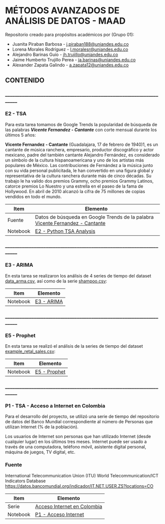 # MÉTODOS AVANZADOS DE ANÁLISIS DE DATOS - MAAD
Repositorio creado para propósitos académicos por (Grupo 01):

- Juanita Piraban Barbosa - <j.piraban188@uniandes.edu.co>
- Lorena Morales Rodríguez - <l.moralesr@uniandes.edu.co>
- Alejandro Barinas Guio - <jh.trujillo@uniandes.edu.co>
- Jaime Humberto Trujillo Perea - <ja.barinas@uniandes.edu.co>
- Alexander Zapata Galindo - <a.zapata12@uniandes.edu.co>


## CONTENIDO

### _____________________________________________________________________

### E2 - TSA 

Para esta tarea tomamos de Google Trends la popularidad de búsqueda de las palabras ***Vicente Fernandez - Cantante*** con corte mensual durante los últimos 5 años:

**Vicente Fernandez - Cantante** (Guadalajara, 17 de febrero de 1940)1, es un cantante de música ranchera, empresario, productor discográfico y actor mexicano, padre del también cantante Alejandro Fernández, es considerado un símbolo de la cultura hispanoamericana y uno de los artistas más populares de México. Las contribuciones de Fernández a la música junto con su vida personal publicitada, le han convertido en una figura global y representativa de la cultura ranchera durante más de cinco décadas. Su trabajo le ha valido dos premios Grammy, ocho premios Grammy Latinos, catorce premios Lo Nuestro y una estrella en el paseo de la fama de Hollywood. En abril de 2010 alcanzó la cifra de 75 millones de copias vendidos en todo el mundo.

| Item | Elemento |
| --- | --- |
| Fuente    | Datos de búsqueda en Google Trends de la palabra  [Vicente Fernandez - Cantante](https://trends.google.es/trends/explore?date=today%205-y&geo=CO&q=%2Fm%2F067swc)|
| Notebook           | [E2 - Python TSA Analysis](https://github.com/jega1228/MAAD_Grupo_1/blob/master/E2%20-%20Python%20TSA%20Analysis.ipynb)|

### _____________________________________________________________________

### E3 - ARIMA

En esta tarea se realizaron los análisis de 4 series de tiempo del dataset [data_arma.csv](https://github.com/jega1228/MAAD_Grupo_1/blob/master/DataSet/data_arma.csv), así como de la serie [shampoo.csv](https://github.com/jega1228/MAAD_Grupo_1/blob/master/DataSet/shampoo.csv):

| Item | Elemento |
| --- | --- |
| Notebook  | [E3 - ARIMA](https://github.com/jega1228/MAAD_Grupo_1/blob/master/E3%20-%20ARIMA.ipynb)|

### _____________________________________________________________________

### E5 - Prophet 

En esta tarea se realizó el análisis de la series de tiempo del dataset [example_retal_sales.csv](https://github.com/jega1228/MAAD_Grupo_1/blob/master/DataSet/example_retail_sales.csv):

| Item | Elemento |
| --- | --- |
| Notebook  | [E5 - Prophet](https://github.com/jega1228/MAAD_Grupo_1/blob/master/E5%20-%20Prophet.ipynb)|


### _____________________________________________________________________

### P1 - TSA - Acceso a Internet en Colombia
Para el desarrollo del proyecto, se utilizó una serie de tiempo del repositorio de datos del Banco Mundial correspondiente al número de Personas que utilizan Internet (% de la población).

Los usuarios de Internet son personas que han utilizado Internet (desde cualquier lugar) en los últimos tres meses. Internet puede ser usado a través de una computadora, teléfono móvil, asistente digital personal, máquina de juegos, TV digital, etc.

### Fuente
International Telecommunication Union (ITU) World Telecommunication/ICT Indicators Database
https://datos.bancomundial.org/indicador/IT.NET.USER.ZS?locations=CO

| Item | Elemento |
| --- | --- |
| Serie |[Acceso Internet en Colombia](https://github.com/jega1228/MAAD_Grupo_1/blob/master/DataSet/P1_Serie_Acceso_Internet.xlsx)|
| Notebook  | [P1 - Acceso Internet](https://github.com/jega1228/MAAD_Grupo_1/blob/master/P1%20-%20Acceso%20Internet.ipynb)|

